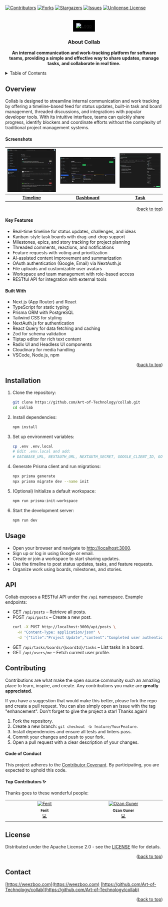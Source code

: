 <a id="readme-top"></a>

[![Contributors][contributors-shield]][contributors-url]
[![Forks][forks-shield]][forks-url]
[![Stargazers][stars-shield]][stars-url]
[![Issues][issues-shield]][issues-url]
[![Unlicense License][license-shield]][license-url]

<!-- PROJECT LOGO -->
<br />
<div align="center" >
  <a href="https://github.com/Art-of-Technology/collab" style="background-color: black; padding: 10px; display: inline-block;">
    <img src="https://teams.weezboo.com/_next/image?url=%2Flogo-v2.png&w=128&q=75"  alt="Logo" width="128">
  </a>
  <h3 align="center">About Collab</h3>

  <p align="center">
    <strong>An internal communication and work-tracking platform for software teams, providing a simple and effective way to share updates, manage tasks, and collaborate in real time.
    </strong>
  </p>
</div>

<!-- TABLE OF CONTENTS -->
<details>
  <summary>Table of Contents</summary>
  <ol>
    <li>
      <a href="#overview">Overview</a>
      <ul>
        <li><a href="#screenshots">Screenshots</a></li>
        <li><a href="#key-features">Key Features</a></li>
        <li><a href="#built-with">Built With</a></li>
      </ul>
    </li>
    <li><a href="#installation">Installation</a></li>
    <li><a href="#usage">Usage</a></li>
    <li><a href="#api">API</a></li>
    <li><a href="#contributing">Contributing</a>
      <ul>
        <li><a href="#code-of-conduct">Code of Conduct</a></li>
        <li><a href="#top-contributors">Top Contributors</a></li>
      </ul>
    </li>
    <li><a href="#license">License</a></li>
    <li><a href="#contact">Contact</a></li>
  </ol>
</details>

## Overview

Collab is designed to streamline internal communication and work tracking by offering a timeline-based feed for status updates, built-in task and board management, threaded discussions, and integrations with popular developer tools. With its intuitive interface, teams can quickly share progress, identify blockers and coordinate efforts without the complexity of traditional project management systems.

#### Screenshots

| ![Timeline](/public/screenshots/Screenshot-3.png) | ![Dashboard](/public/screenshots/Screenshot-2.png) | ![Task](/public/screenshots/Screenshot-1.png) |
|:--:|:--:|:--:|
| [**Timeline**](/public/screenshots/Screenshot-3.png) | [**Dashboard**](/public/screenshots/Screenshot-2.png) | [**Task**](/public/screenshots/Screenshot-1.png) |

<p align="right">(<a href="#readme-top">back to top</a>)</p>

#### Key Features

- Real-time timeline for status updates, challenges, and ideas
- Kanban-style task boards with drag-and-drop support
- Milestones, epics, and story tracking for project planning
- Threaded comments, reactions, and notifications
- Feature requests with voting and prioritization
- AI-assisted content improvement and summarization
- OAuth authentication (Google, Email) via NextAuth.js
- File uploads and customizable user avatars
- Workspace and team management with role-based access
- RESTful API for integration with external tools

#### Built With

- Next.js (App Router) and React
- TypeScript for static typing
- Prisma ORM with PostgreSQL
- Tailwind CSS for styling
- NextAuth.js for authentication
- React Query for data fetching and caching
- Zod for schema validation
- Tiptap editor for rich text content
- Radix UI and Headless UI components
- Cloudinary for media handling
- VSCode, Node.js, npm

<p align="right">(<a href="#readme-top">back to top</a>)</p>

## Installation

1. Clone the repository:
   ```bash
   git clone https://github.com/Art-of-Technology/collab.git
   cd collab
   ```
2. Install dependencies:
   ```bash
   npm install
   ```
3. Set up environment variables:
   ```bash
   cp .env .env.local
   # Edit .env.local and add:
   # DATABASE_URL, NEXTAUTH_URL, NEXTAUTH_SECRET, GOOGLE_CLIENT_ID, GOOGLE_CLIENT_SECRET, OPENAI_KEY
   ```
4. Generate Prisma client and run migrations:
   ```bash
   npx prisma generate
   npx prisma migrate dev --name init
   ```
5. (Optional) Initialize a default workspace:
   ```bash
   npm run prisma:init-workspace
   ```
6. Start the development server:
   ```bash
   npm run dev
   ```

## Usage

- Open your browser and navigate to [http://localhost:3000](http://localhost:3000).
- Sign up or log in using Google or email.
- Create or join a workspace to start sharing updates.
- Use the timeline to post status updates, tasks, and feature requests.
- Organize work using boards, milestones, and stories.

## API

Collab exposes a RESTful API under the `/api` namespace. Example endpoints:

- GET `/api/posts` – Retrieve all posts.
- POST `/api/posts` – Create a new post.
  ```bash
  curl -X POST http://localhost:3000/api/posts \
    -H "Content-Type: application/json" \
    -d '{"title":"Project Update","content":"Completed user authentication."}'
  ```
- GET `/api/tasks/boards/{boardId}/tasks` – List tasks in a board.
- GET `/api/users/me` – Fetch current user profile.

## Contributing

Contributions are what make the open source community such an amazing place to learn, inspire, and create. Any contributions you make are **greatly appreciated**.

If you have a suggestion that would make this better, please fork the repo and create a pull request. You can also simply open an issue with the tag "enhancement".
Don't forget to give the project a star! Thanks again!

1. Fork the repository.
2. Create a new branch: `git checkout -b feature/YourFeature`.
3. Install dependencies and ensure all tests and linters pass.
4. Commit your changes and push to your fork.
5. Open a pull request with a clear description of your changes.

#### Code of Conduct
This project adheres to the [Contributor Covenant](CODE_OF_CONDUCT.md). By participating, you are expected to uphold this code.

#### Top Contributors ✨

Thanks goes to these wonderful people:

<!-- ALL-CONTRIBUTORS-LIST:START - Do not remove or modify this section -->
<!-- prettier-ignore-start -->
<!-- markdownlint-disable -->
<table>
  <tbody>
    <tr>
      <td align="center" valign="top" width="14.28%"><a href="https://github.com/redoh"><img src="https://avatars.githubusercontent.com/u/38852479?v=4?s=100" width="100px;" alt="Ferit"/><br /><sub><b>Ferit</b></sub></a><br /><a href="https://github.com/Art-of-Technology/collab/commits?author=redoh" title="Code">💻</a></td>
      <td align="center" valign="top" width="14.28%"><a href="https://github.com/ozngnr"><img src="https://avatars.githubusercontent.com/u/67223977?v=4?s=100" width="100px;" alt="Ozan Guner"/><br /><sub><b>Ozan Guner</b></sub></a><br /><a href="https://github.com/Art-of-Technology/collab/commits?author=ozngnr" title="Code">💻</a></td>
    </tr>
  </tbody>
</table>

<!-- markdownlint-restore -->
<!-- prettier-ignore-end -->

<!-- ALL-CONTRIBUTORS-LIST:END -->

## License

Distributed under the Apache License 2.0 - see the [LICENSE](./LICENSE.txt) file for details.

<p align="right">(<a href="#readme-top">back to top</a>)</p>

## Contact

[https://weezboo.com](https://weezboo.com)
[https://github.com/Art-of-Technology/collab](https://github.com/Art-of-Technology/collab)

<p align="right">(<a href="#readme-top">back to top</a>)</p>


<!-- MARKDOWN LINKS & IMAGES -->
<!-- https://www.markdownguide.org/basic-syntax/#reference-style-links -->
[contact-email]: hello@weezboo.com
[security-email]: hello@weezboo.com
[documentation-url]: https://github.com/Art-of-Technology/collab/wiki
[contributors-shield]: https://img.shields.io/github/contributors/Art-of-Technology/collab.svg?style=for-the-badge
[contributors-url]: https://github.com/Art-of-Technology/collab/graphs/contributors
[forks-shield]: https://img.shields.io/github/forks/Art-of-Technology/collab.svg?style=for-the-badge
[forks-url]: https://github.com/Art-of-Technology/collab/network/members
[stars-shield]: https://img.shields.io/github/stars/Art-of-Technology/collab.svg?style=for-the-badge
[stars-url]: https://github.com/Art-of-Technology/collab/stargazers
[issues-shield]: https://img.shields.io/github/issues/Art-of-Technology/collab.svg?style=for-the-badge
[issues-url]: https://github.com/Art-of-Technology/collab/issues
[license-shield]: https://img.shields.io/github/license/Art-of-Technology/collab.svg?style=for-the-badge
[license-url]: https://github.com/Art-of-Technology/collab/blob/main/LICENSE.txt